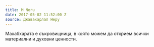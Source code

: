 ```yaml
---
title: M Neru
date: 2017-05-02 11:52:00 Z
source: Джавахарлал Неру
---
```


Махабхарата е съкровищница, в която можем да открием всички материални и духовни ценности. 